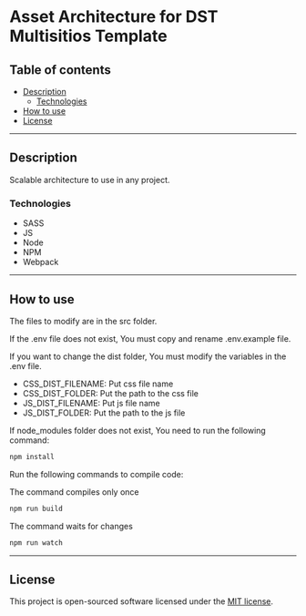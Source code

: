 # Asset Architecture for DST Multisitios Template

## Table of contents

- [Description](#description)
	- [Technologies](#technologies)
- [How to use](#how-to-use)
- [License](#license)

---

## Description
Scalable architecture to use in any project.

### Technologies
- SASS
- JS
- Node
- NPM
- Webpack

---

## How to use

The files to modify are in the src folder.

If the .env file does not exist, You must copy and rename .env.example file.

If you want to change the dist folder, You must modify the variables in the .env file.
- CSS_DIST_FILENAME: Put css file name
- CSS_DIST_FOLDER: Put the path to the css file
- JS_DIST_FILENAME: Put js file name
- JS_DIST_FOLDER: Put the path to the js file

If node_modules folder does not exist, You need to run the following command:
```sh
npm install
```

Run the following commands to compile code:

The command compiles only once
```sh
npm run build
```

The command waits for changes
```sh
npm run watch
```

---

## License

This project is open-sourced software licensed under the [MIT license](LICENSE).
